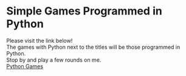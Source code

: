 # Simple Games Programmed in Python
Please visit the link below!  
The games with Python next to the titles will be those programmed in Python.  
Stop by and play a few rounds on me.  
[Python Games](https://replit.com/@joeslee94)
